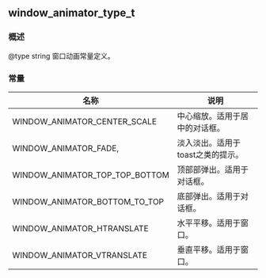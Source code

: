 ## window\_animator\_type\_t
### 概述
 @type string
 窗口动画常量定义。

### 常量
<p id="window_animator_type_t_consts">

| 名称 | 说明 | 
| -------- | ------- | 
| WINDOW\_ANIMATOR\_CENTER\_SCALE | 中心缩放。适用于居中的对话框。 |
| WINDOW\_ANIMATOR\_FADE, | 淡入淡出。适用于toast之类的提示。 |
| WINDOW\_ANIMATOR\_TOP\_TOP\_BOTTOM | 顶部部弹出。适用于对话框。 |
| WINDOW\_ANIMATOR\_BOTTOM\_TO\_TOP | 底部弹出。适用于对话框。 |
| WINDOW\_ANIMATOR\_HTRANSLATE | 水平平移。适用于窗口。 |
| WINDOW\_ANIMATOR\_VTRANSLATE | 垂直平移。适用于窗口。 |
